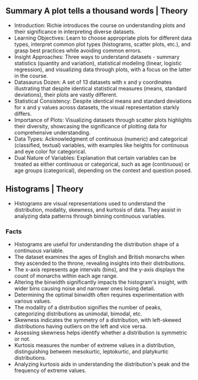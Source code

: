 ## Summary A plot tells a thousand words | Theory
- Introduction: Richie introduces the course on understanding plots and their significance in interpreting diverse datasets.
- Learning Objectives: Learn to choose appropriate plots for different data types, interpret common plot types (histograms, scatter plots, etc.), and grasp best practices while avoiding common errors.
- Insight Approaches: Three ways to understand datasets - summary statistics (quantity and variation), statistical modeling (linear, logistic regression), and visualizing data through plots, with a focus on the latter in the course.
- Datasaurus Dozen: A set of 13 datasets with x and y coordinates illustrating that despite identical statistical measures (means, standard deviations), their plots are vastly different.
- Statistical Consistency: Despite identical means and standard deviations for x and y values across datasets, the visual representation starkly differs.
- Importance of Plots: Visualizing datasets through scatter plots highlights their diversity, showcasing the significance of plotting data for comprehensive understanding.
- Data Types: Acknowledgment of continuous (numeric) and categorical (classified, textual) variables, with examples like heights for continuous and eye color for categorical.
- Dual Nature of Variables: Explanation that certain variables can be treated as either continuous or categorical, such as age (continuous) or age groups (categorical), depending on the context and question posed.

## Histograms | Theory
- Histograms are visual representations used to understand the distribution, modality, skewness, and kurtosis of data. They assist in analyzing data patterns through binning continuous variables.

### Facts
- Histograms are useful for understanding the distribution shape of a continuous variable.
- The dataset examines the ages of English and British monarchs when they ascended to the throne, revealing insights into their distributions.
- The x-axis represents age intervals (bins), and the y-axis displays the count of monarchs within each age range.
- Altering the binwidth significantly impacts the histogram's insight, with wider bins causing noise and narrower ones losing detail.
- Determining the optimal binwidth often requires experimentation with various values.
- The modality of a distribution signifies the number of peaks, categorizing distributions as unimodal, bimodal, etc.
- Skewness indicates the symmetry of a distribution, with left-skewed distributions having outliers on the left and vice versa.
- Assessing skewness helps identify whether a distribution is symmetric or not.
- Kurtosis measures the number of extreme values in a distribution, distinguishing between mesokurtic, leptokurtic, and platykurtic distributions.
- Analyzing kurtosis aids in understanding the distribution's peak and the frequency of extreme values.
